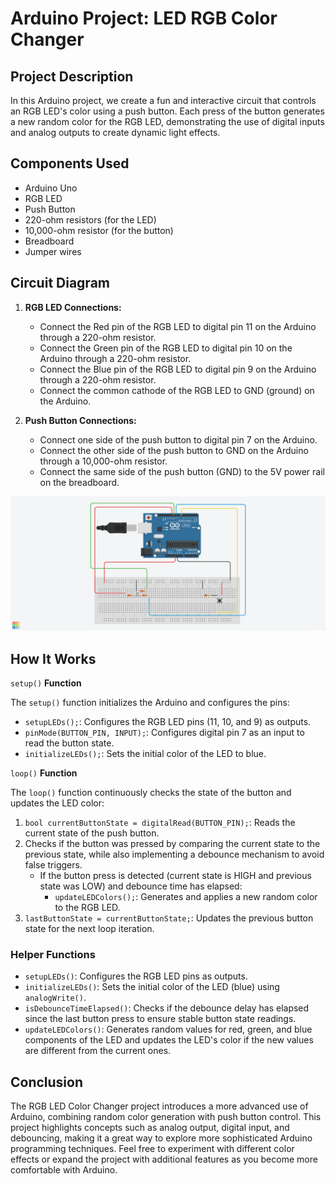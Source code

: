 # Arduino Project: LED RGB Color Changer

## Project Description

In this Arduino project, we create a fun and interactive circuit that controls an RGB LED's color using a push button. Each press of the button generates a new random color for the RGB LED, demonstrating the use of digital inputs and analog outputs to create dynamic light effects.

## Components Used

- Arduino Uno
- RGB LED
- Push Button
- 220-ohm resistors (for the LED)
- 10,000-ohm resistor (for the button)
- Breadboard
- Jumper wires

## Circuit Diagram

1. **RGB LED Connections:**
   - Connect the Red pin of the RGB LED to digital pin 11 on the Arduino through a 220-ohm resistor.
   - Connect the Green pin of the RGB LED to digital pin 10 on the Arduino through a 220-ohm resistor.
   - Connect the Blue pin of the RGB LED to digital pin 9 on the Arduino through a 220-ohm resistor.
   - Connect the common cathode of the RGB LED to GND (ground) on the Arduino.

2. **Push Button Connections:**
   - Connect one side of the push button to digital pin 7 on the Arduino.
   - Connect the other side of the push button to GND on the Arduino through a 10,000-ohm resistor.
   - Connect the same side of the push button (GND) to the 5V power rail on the breadboard.

![Circuit diagram](https://github.com/MBenincasa/arduino-learning-projects/blob/main/led_rgb_color_changer/led_rgb_color_changer_design.png)

## How It Works

`setup()` **Function**

The `setup()` function initializes the Arduino and configures the pins:

- `setupLEDs();`: Configures the RGB LED pins (11, 10, and 9) as outputs.
- `pinMode(BUTTON_PIN, INPUT);`: Configures digital pin 7 as an input to read the button state.
- `initializeLEDs();`: Sets the initial color of the LED to blue.

`loop()` **Function**

The `loop()` function continuously checks the state of the button and updates the LED color:

1. `bool currentButtonState = digitalRead(BUTTON_PIN);`: Reads the current state of the push button.
2. Checks if the button was pressed by comparing the current state to the previous state, while also implementing a debounce mechanism to avoid false triggers.
   - If the button press is detected (current state is HIGH and previous state was LOW) and debounce time has elapsed:
     - `updateLEDColors();`: Generates and applies a new random color to the RGB LED.
3. `lastButtonState = currentButtonState;`: Updates the previous button state for the next loop iteration.

### Helper Functions

- `setupLEDs()`: Configures the RGB LED pins as outputs.
- `initializeLEDs()`: Sets the initial color of the LED (blue) using `analogWrite()`.
- `isDebounceTimeElapsed()`: Checks if the debounce delay has elapsed since the last button press to ensure stable button state readings.
- `updateLEDColors()`: Generates random values for red, green, and blue components of the LED and updates the LED's color if the new values are different from the current ones.

## Conclusion

The RGB LED Color Changer project introduces a more advanced use of Arduino, combining random color generation with push button control. This project highlights concepts such as analog output, digital input, and debouncing, making it a great way to explore more sophisticated Arduino programming techniques. Feel free to experiment with different color effects or expand the project with additional features as you become more comfortable with Arduino.